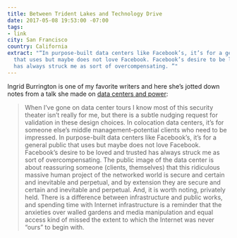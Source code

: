 ```yaml
---
title: Between Trident Lakes and Technology Drive
date: 2017-05-08 19:53:00 -07:00
tags:
- link
city: San Francisco
country: California
extract: "“In purpose-built data centers like Facebook’s, it’s for a general public
  that uses but maybe does not love Facebook. Facebook’s desire to be loved and trusted
  has always struck me as sort of overcompensating. ”"
---
```


Ingrid Burrington is one of my favorite writers and here she’s jotted down notes from a talk she made on [data centers and power](http://lifewinning.com/2017/05/05/trident.html):

> When I’ve gone on data center tours I know most of this security theater isn’t really for me, but there is a subtle nudging request for validation in these design choices. In colocation data centers, it’s for someone else’s middle management–potential clients who need to be impressed. In purpose-built data centers like Facebook’s, it’s for a general public that uses but maybe does not love Facebook. Facebook’s desire to be loved and trusted has always struck me as sort of overcompensating. The public image of the data center is about reassuring someone (clients, themselves) that this ridiculous massive human project of the networked world is secure and certain and inevitable and perpetual, and by extension they are secure and certain and inevitable and perpetual. And, it is worth noting, privately held. There is a difference between infrastructure and public works, and spending time with Internet infrastructure is a reminder that the anxieties over walled gardens and media manipulation and equal access kind of missed the extent to which the Internet was never “ours” to begin with.